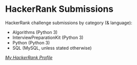 # HackerRank Submissions
HackerRank challenge submissions by category (& language):
- Algorithms (Python 3)
- InterviewPreparationKit (Python 3)
- Python (Python 3)
- SQL (MySQL, unless stated otherwise)

[*My HackerRank Profile*](https://www.hackerrank.com/alyslma)